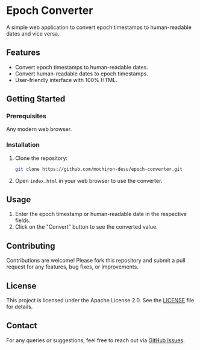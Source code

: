 # Epoch Converter

A simple web application to convert epoch timestamps to human-readable dates and vice versa.

## Features

- Convert epoch timestamps to human-readable dates.
- Convert human-readable dates to epoch timestamps.
- User-friendly interface with 100% HTML.

## Getting Started

### Prerequisites

Any modern web browser.

### Installation

1. Clone the repository:
   ```bash
   git clone https://github.com/mochiron-desu/epoch-converter.git
   ```
2. Open `index.html` in your web browser to use the converter.

## Usage

1. Enter the epoch timestamp or human-readable date in the respective fields.
2. Click on the "Convert" button to see the converted value.

## Contributing

Contributions are welcome! Please fork this repository and submit a pull request for any features, bug fixes, or improvements.

## License

This project is licensed under the Apache License 2.0. See the [LICENSE](LICENSE) file for details.

## Contact

For any queries or suggestions, feel free to reach out via [GitHub Issues](https://github.com/mochiron-desu/epoch-converter/issues).
